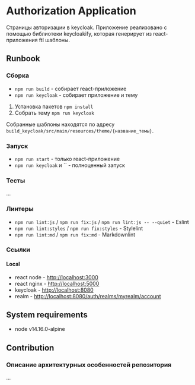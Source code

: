 # Authorization Application

Страницы авторизации в keycloak. Приложение реализовано с помощью библиотеки keycloakify,
которая генерирует из react-приложения ftl шаблоны.

## Runbook

### Сборка

- `npm run build` - собирает react-приложение
- `npm run keycloak` - собирает приложение и тему

1. Установка пакетов `npm install`
2. Собрать тему `npm run keycloak`

Собранные шаблоны находятся по адресу `build_keycloak/src/main/resources/theme/{название_темы}`.

### Запуск

- `npm run start` - только react-приложение
- `npm run keycloak` и `` - полноценный запуск

### Тесты

...

### Линтеры

- `npm run lint:js` / `npm run fix:js` / `npm run lint:js -- --quiet` - Eslint
- `npm run lint:styles` / `npm run fix:styles` - Stylelint
- `npm run lint:md` / `npm run fix:md` - Markdownlint

### Ссылки

#### Local

- react node - <http://localhost:3000>
- react nginx - <http://localhost:5000>
- keycloak - <http://localhost:8080>
- realm - <http://localhost:8080/auth/realms/myrealm/account>

## System requirements

- node v14.16.0-alpine

## Contribution

### Описание архитектурных особенностей репозитория

...

